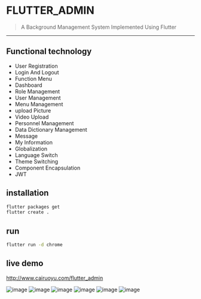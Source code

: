 # FLUTTER_ADMIN

> A Background Management System Implemented Using Flutter

---
## Functional technology
* User Registration
* Login And Logout
* Function Menu
* Dashboard
* Role Management
* User Management
* Menu Management
* upload Picture
* Video Upload
* Personnel Management
* Data Dictionary Management
* Message
* My Information
* Globalization
* Language Switch
* Theme Switching
* Component Encapsulation
* JWT

## installation
```bash
flutter packages get
flutter create .
```

## run
```bash
flutter run -d chrome
```

## live demo
http://www.cairuoyu.com/flutter_admin

![image](http://cairuoyu.com/screenshots/flutter_admin_login.png)
![image](http://cairuoyu.com/screenshots/flutter_admin_dashboard.png)
![image](http://cairuoyu.com/screenshots/flutter_admin_setting.png)
![image](http://cairuoyu.com/screenshots/flutter_admin_personEdit.png)
![image](http://cairuoyu.com/screenshots/flutter_admin_role_user.png)
![image](http://cairuoyu.com/screenshots/flutter_admin_menu.png)